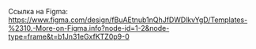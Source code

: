 Ссылка на Figma: https://www.figma.com/design/fBuAEtnub1nQhJfDWDlkvYgD/Templates-%2310.-More-on-Figma.info?node-id=1-2&node-type=frame&t=b1Jn31eGxfKTZ0p9-0
